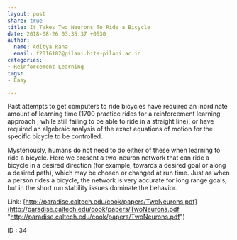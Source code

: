 ```yaml
---
layout: post
share: true
title: It Takes Two Neurons To Ride a Bicycle
date: 2018-08-26 03:35:37 +0530
author:
  name: Aditya Rana
  email: f2016182@pilani.bits-pilani.ac.in
categories:
- Reinforcement Learning
tags:
- Easy

---
```

Past attempts to get computers to ride bicycles have required an inordinate amount of learning time (1700 practice rides for a reinforcement learning approach , while still failing to be able to ride in a straight line), or have required an algebraic analysis of the exact equations of motion for the specific bicycle to be controlled.

Mysteriously, humans do not need to do either of these when learning to ride a bicycle. Here we present a two-neuron network that can ride a bicycle in a desired direction (for example, towards a desired goal or along a desired path), which may be chosen or changed at run time. Just as when a person rides a bicycle, the network is very accurate for long range goals, but in the short run stability issues dominate the behavior.

Link: [http://paradise.caltech.edu/cook/papers/TwoNeurons.pdf](http://paradise.caltech.edu/cook/papers/TwoNeurons.pdf "http://paradise.caltech.edu/cook/papers/TwoNeurons.pdf")

ID : 34